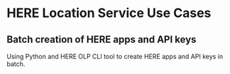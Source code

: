 # HERE Location Service Use Cases

## Batch creation of HERE apps and API keys
Using Python and HERE OLP CLI tool to create HERE apps and API keys in batch.  
